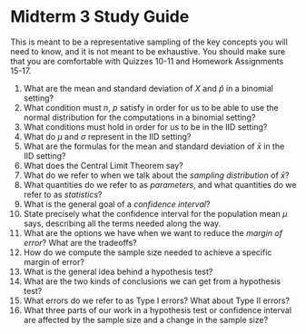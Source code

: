 # Midterm 3 Study Guide

This is meant to be a representative sampling of the key concepts you will need to know, and it is not meant to be exhaustive. You should make sure that you are comfortable with Quizzes 10-11 and Homework Assignments 15-17.

1. What are the mean and standard deviation of $X$ and $\hat p$ in a binomial setting?
2. What condition must $n$, $p$ satisfy in order for us to be able to use the normal distribution for the computations in a binomial setting?
3. What conditions must hold in order for us to be in the IID setting?
4. What do $\mu$ and $\sigma$ represent in the IID setting?
5. What are the formulas for the mean and standard deviation of $\bar x$ in the IID setting?
6. What does the Central Limit Theorem say?
7. What do we refer to when we talk about the *sampling distribution* of $\bar x$?
8. What quantities do we refer to as *parameters*, and what quantities do we refer to as *statistics*?
9. What is the general goal of a *confidence interval*?
10. State precisely what the confidence interval for the population mean $\mu$ says, describing all the terms needed along the way.
11. What are the options we have when we want to reduce the *margin of error*? What are the tradeoffs?
12. How do we compute the sample size needed to achieve a specific margin of error?
13. What is the general idea behind a hypothesis test?
14. What are the two kinds of conclusions we can get from a hypothesis test?
15. What errors do we refer to as Type I errors? What about Type II errors?
16. What three parts of our work in a hypothesis test or confidence interval are affected by the sample size and a change in the sample size?
